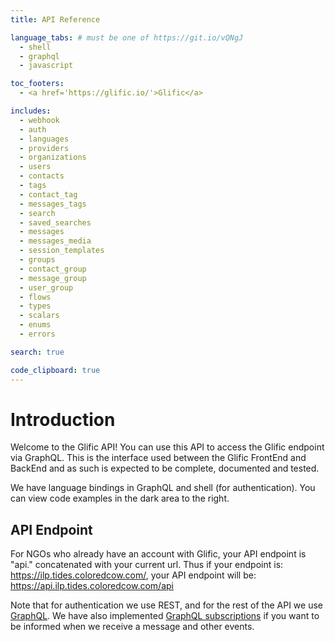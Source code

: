 ```yaml
---
title: API Reference

language_tabs: # must be one of https://git.io/vQNgJ
  - shell
  - graphql
  - javascript

toc_footers:
  - <a href='https://glific.io/'>Glific</a>

includes:
  - webhook
  - auth
  - languages
  - providers
  - organizations
  - users
  - contacts
  - tags
  - contact_tag
  - messages_tags
  - search
  - saved_searches
  - messages
  - messages_media
  - session_templates
  - groups
  - contact_group
  - message_group
  - user_group
  - flows
  - types
  - scalars
  - enums
  - errors

search: true

code_clipboard: true
---
```


# Introduction

Welcome to the Glific API! You can use this API to access the Glific  endpoint via GraphQL. This is the
interface used between the Glific FrontEnd and BackEnd and as such is expected to be complete, documented
and tested.

We have language bindings in GraphQL and shell (for authentication).
You can view code examples in the dark area to the right.

## API Endpoint

For NGOs who already have an account with Glific, your API endpoint is "api." concatenated with
your current url. Thus if your endpoint is: https://ilp.tides.coloredcow.com/, your API endpoint will
be: https://api.ilp.tides.coloredcow.com/api

Note that for authentication we use REST, and for the rest of the API we use [GraphQL](https://graphql.org).
We have also implemented [GraphQL subscriptions](https://graphql.org/blog/subscriptions-in-graphql-and-relay/)
if you want to be informed when we receive a message and other events.

